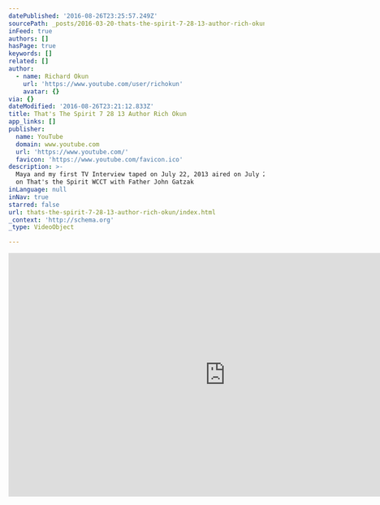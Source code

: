 ```yaml
---
datePublished: '2016-08-26T23:25:57.249Z'
sourcePath: _posts/2016-03-20-thats-the-spirit-7-28-13-author-rich-okun.md
inFeed: true
authors: []
hasPage: true
keywords: []
related: []
author:
  - name: Richard Okun
    url: 'https://www.youtube.com/user/richokun'
    avatar: {}
via: {}
dateModified: '2016-08-26T23:21:12.833Z'
title: That's The Spirit 7 28 13 Author Rich Okun
app_links: []
publisher:
  name: YouTube
  domain: www.youtube.com
  url: 'https://www.youtube.com/'
  favicon: 'https://www.youtube.com/favicon.ico'
description: >-
  Maya and my first TV Interview taped on July 22, 2013 aired on July 28, 2013
  on That's the Spirit WCCT with Father John Gatzak
inLanguage: null
inNav: true
starred: false
url: thats-the-spirit-7-28-13-author-rich-okun/index.html
_context: 'http://schema.org'
_type: VideoObject

---
```

<iframe src="https://cdn.embedly.com/widgets/media.html?src=https%3A%2F%2Fwww.youtube.com%2Fembed%2FyktDBhVaWHM%3Ffeature%3Doembed&amp;url=https%3A%2F%2Fwww.youtube.com%2Fwatch%3Fv%3DyktDBhVaWHM&amp;image=https%3A%2F%2Fi.ytimg.com%2Fvi%2FyktDBhVaWHM%2Fhqdefault.jpg&amp;key=b7d04c9b404c499eba89ee7072e1c4f7&amp;type=text%2Fhtml&amp;schema=youtube" width="854" height="480" scrolling="no" frameborder="0" allowfullscreen="allowfullscreen" style=""></iframe>